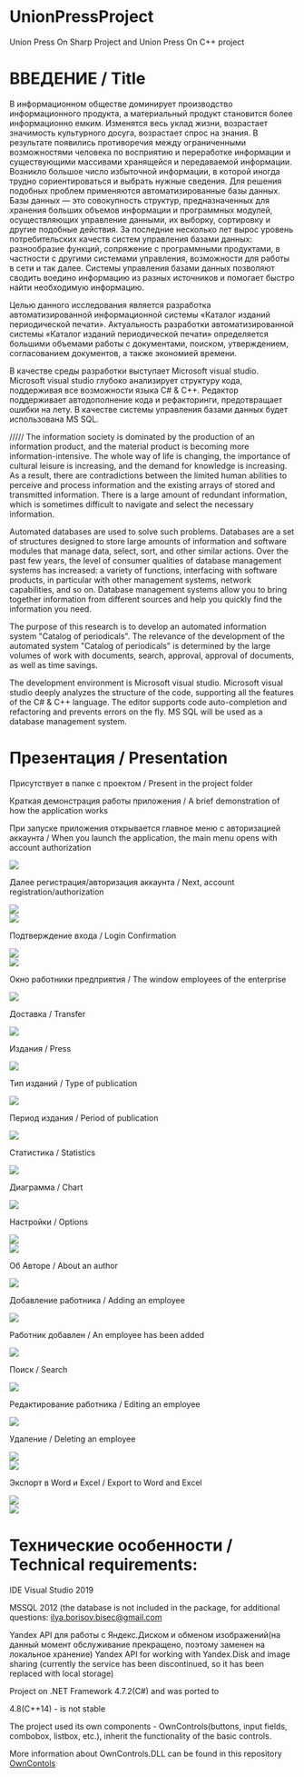 # UnionPressProject
Union Press On Sharp Project and Union Press On C++ project

# ВВЕДЕНИЕ / Title
В информационном обществе доминирует производство информационного продукта, а материальный продукт становится более информационно емким. Изменятся весь уклад жизни, возрастает значимость культурного досуга, возрастает спрос на знания. В результате появились противоречия между ограниченными возможностями человека по восприятию и переработке информации и существующими массивами хранящейся и передаваемой информации. Возникло большое число избыточной информации, в которой иногда трудно сориентироваться и выбрать нужные сведения.
Для решения подобных проблем применяются автоматизированные базы данных. Базы данных — это совокупность структур, предназначенных для хранения больших объемов информации и программных модулей, осуществляющих управление данными, их выборку, сортировку и другие подобные действия.
За последние несколько лет вырос уровень потребительских качеств систем управления базами данных: разнообразие функций, сопряжение с программными продуктами, в частности с другими системами управления, возможности для работы в сети и так далее. Системы управления базами данных позволяют сводить воедино информацию из разных источников и помогает быстро найти необходимую информацию.

Целью данного исследования является разработка автоматизированной информационной системы «Каталог изданий периодической печати».
Актуальность разработки автоматизированной системы «Каталог изданий периодической печати» определяется большими объемами работы с документами, поиском, утверждением, согласованием документов, а также экономией времени. 

В качестве среды разработки выступает Microsoft visual studio. Microsoft visual studio глубоко анализирует структуру кода, поддерживая все возможности языка C# & C++. Редактор поддерживает автодополнение кода и рефакторинги, предотвращает ошибки на лету.
В качестве системы управления базами данных будет использована MS SQL.  

/////
The information society is dominated by the production of an information product, and the material product is becoming more information-intensive. The whole way of life is changing, the importance of cultural leisure is increasing, and the demand for knowledge is increasing. As a result, there are contradictions between the limited human abilities to perceive and process information and the existing arrays of stored and transmitted information. There is a large amount of redundant information, which is sometimes difficult to navigate and select the necessary information.

Automated databases are used to solve such problems. Databases are a set of structures designed to store large amounts of information and software modules that manage data, select, sort, and other similar actions.
Over the past few years, the level of consumer qualities of database management systems has increased: a variety of functions, interfacing with software products, in particular with other management systems, network capabilities, and so on. Database management systems allow you to bring together information from different sources and help you quickly find the information you need.

The purpose of this research is to develop an automated information system "Catalog of periodicals".
The relevance of the development of the automated system "Catalog of periodicals" is determined by the large volumes of work with documents, search, approval, approval of documents, as well as time savings. 

The development environment is Microsoft visual studio. Microsoft visual studio deeply analyzes the structure of the code, supporting all the features of the C# & C++ language. The editor supports code auto-completion and refactoring and prevents errors on the fly.
MS SQL will be used as a database management system.

# Презентация / Presentation
Присутствует в папке с проектом / Present in the project folder

<a>Краткая демонстрация работы приложения / A brief demonstration of how the application works</a><br>
<p>При запуске приложения открывается главное меню с авторизацией аккаунта / When you launch the application, the main menu opens with account authorization</p><img src="https://github.com/Sadochok-BISEC/UnionPressProject/blob/main/images/m1.png"/><br>
<p>Далее регистрация/авторизация аккаунта / Next, account registration/authorization</p><img src="https://github.com/Sadochok-BISEC/UnionPressProject/blob/main/images/authorisation.png"/><br>
<img src="https://github.com/Sadochok-BISEC/UnionPressProject/blob/main/images/registration2.png"/><br>
<p>Подтверждение входа / Login Confirmation</p><img src="https://github.com/Sadochok-BISEC/UnionPressProject/blob/main/images/authorisationComplete.png"/><br>
<img src="https://github.com/Sadochok-BISEC/UnionPressProject/blob/main/images/connectCoplete.png"/><br>
<p>Окно работники предприятия / The window employees of the enterprise</p><img src="https://github.com/Sadochok-BISEC/UnionPressProject/blob/main/images/workers.png"/><br>
<p>Доставка / Transfer</p><img src="https://github.com/Sadochok-BISEC/UnionPressProject/blob/main/images/transfer.png"/><br>
<p>Издания / Press</p><img src="https://github.com/Sadochok-BISEC/UnionPressProject/blob/main/images/press.png"/><br>
<p>Тип изданий / Type of publication</p><img src="https://github.com/Sadochok-BISEC/UnionPressProject/blob/main/images/typePress.png"/><br>
<p>Период издания / Period of publication</p><img src="https://github.com/Sadochok-BISEC/UnionPressProject/blob/main/images/periodPress.png"/><br>
<p>Статистика / Statistics</p><img src="https://github.com/Sadochok-BISEC/UnionPressProject/blob/main/images/statistic.png"/><br>
<p>Диаграмма / Chart</p><img src="https://github.com/Sadochok-BISEC/UnionPressProject/blob/main/images/diagramm2.png"/><br>
<p>Настройки / Options</p><img src="https://github.com/Sadochok-BISEC/UnionPressProject/blob/main/images/opthionsClassic.png"/><br>
<img src="https://github.com/Sadochok-BISEC/UnionPressProject/blob/main/images/opthions.png"/><br>
<p>Об Авторе / About an author</p><img src="https://github.com/Sadochok-BISEC/UnionPressProject/blob/main/images/about.png"/><br>

<p>Добавление работника / Adding an employee</p><img src="https://github.com/Sadochok-BISEC/UnionPressProject/blob/main/images/workersAdd.png"/><br>
<p>Работник добавлен / An employee has been added</p><img src="https://github.com/Sadochok-BISEC/UnionPressProject/blob/main/images/addComplete.png"/><br>
<p>Поиск / Search</p><img src="https://github.com/Sadochok-BISEC/UnionPressProject/blob/main/images/find.png"/><br>
<p>Редактирование работника / Editing an employee</p><img src="https://github.com/Sadochok-BISEC/UnionPressProject/blob/main/images/edit.png"/><br>
<p>Удаление / Deleting an employee</p><img src="https://github.com/Sadochok-BISEC/UnionPressProject/blob/main/images/delete.png"/><br>
<img src="https://github.com/Sadochok-BISEC/UnionPressProject/blob/main/images/deleteD.png"/><br>
<p>Экспорт в Word и Excel / Export to Word and Excel</p><img src="https://github.com/Sadochok-BISEC/UnionPressProject/blob/main/images/exportWORDRes.png"/><br>
<img src="https://github.com/Sadochok-BISEC/UnionPressProject/blob/main/images/exportExcel.png"/><br>


# Технические особенности / Technical requirements:
IDE Visual Studio 2019

MSSQL 2012 (the database is not included in the package, for additional questions: <a>ilya.borisov.bisec@gmail.com</a>

Yandex API для работы с Яндекс.Диском и обменом изображений(на данный момент обслуживание прекращено, поэтому заменен на локальное хранение)
Yandex API for working with Yandex.Disk and image sharing (currently the service has been discontinued, so it has been replaced with local storage)

Project on .NET Framework 4.7.2(C#) and was ported to

4.8(C++14) - is not stable 

The project used its own components - OwnControls(buttons, input fields, combobox, listbox, etc.), inherit the functionality of the basic controls.
<p>More information about OwnControls.DLL can be found in this repository <a href="https://github.com/Sadochok-BISEC/CSharpAppCustomControls">OwnContols</a></p><br>


